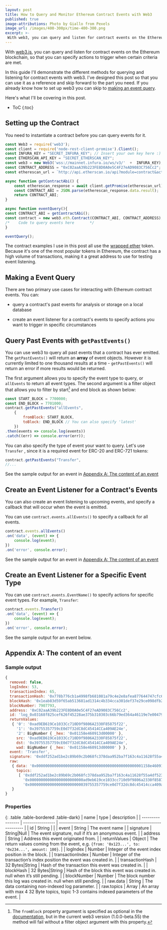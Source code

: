 ```yaml
---
layout: post
title: How to Query and Monitor Ethereum Contract Events with Web3
published: true
image-attributions: Photo by Giallo from Pexels
image_url: /images/400-300px/time-400-300.png
excerpt: >-
 With web3, you can query and listen for contract events on the Ethereum blockchain.
---
```


With [web3.js](https://web3js.readthedocs.io), you can query and listen for contract events on the Ethereum blockchain, so that you can specify actions to trigger when certain criteria are met.

In this guide I'll demonstrate the different methods for querying and listening for contract events with web3. I've designed this post so that you can use it as a reference and skip forward to the part you need. If you already know how to set up web3 you can skip to [making an event query](###-Making-a-Query).

Here's what I'll be covering in this post. 

* ToC
{:toc}

## Setting up the Contract

You need to instantiate a contract before you can query events for it.

```javascript
const Web3 = require('web3'); 
const client = require('node-rest-client-promise').Client();
const INFURA_KEY = "SECRET_INFURA_KEY"; // Insert your own key here :)
const ETHERSCAN_API_KEY = "SECRET_ETHERSCAN_KEY";
const web3 = new Web3('wss://mainnet.infura.io/ws/v3/'  +  INFURA_KEY);
const CONTRACT_ADDRESS = "0xC02aaA39b223FE8D0A0e5C4F27eAD9083C756Cc2";
const etherescan_url = `http://api.etherscan.io/api?module=contract&action=getabi&address=${CONTRACT_ADDRESS}&apikey=${ETHERSCAN_API_KEY}`

async function getContractAbi() {
    const etherescan_response = await client.getPromise(etherescan_url)
    const CONTRACT_ABI = JSON.parse(etherescan_response.data.result);
    return CONTRACT_ABI;
}

async function eventQuery(){
const CONTRACT_ABI = getContractAbi();
const contract = new web3.eth.Contract(CONTRACT_ABI, CONTRACT_ADDRESS);
/*    Code to query events here       */    
}

eventQuery();
```

The contract examples I use in this post all use the [wrapped ether](https://weth.io/) token. Because it's one of the most popular tokens in Ethereum, the contract has a high volume of transactions, making it a great address to use for testing event listening.

## Making a Event Query

There are two primary use cases for interacting with Ethereum contract events. You can:

- query a contract's past events for analysis or storage on a local database

- create an event listener for a contract's events to specify actions you want to trigger in specific circumstances


## Query Past Events with `getPastEvents()`

You can use web3 to query all past events that a contract has ever emitted. The `getPastEvents()` will return an **array** of event objects. However it is currently limited to one thousand results at a time - `getPastEvents()` will return an error if more results would be returned.

The first argument allows you to specify the event type to query, or `allEvents` to return all event types.
The second argument is a filter object that allows you to filter by start[^fn1] and end block as shown below:

```javascript
const START_BLOCK = 7700000;
const END_BLOCK = 7701000;
contract.getPastEvents("allEvents",
    {                               
        fromBlock: START_BLOCK,     
        toBlock: END_BLOCK // You can also specify 'latest'          
    })                              
.then(events => console.log(events))
.catch((err) => console.error(err));
```
You can also specify the type of event your want to query. Let's use `Transfer` , since it is a required event for ERC-20 and ERC-721 tokens:

```javascript
contract.getPastEvents("Transfer",
//...
```
See the sample output for an event in [Appendix A: The content of an event](#appendix-a-the-content-of-an-event)

## Create an Event Listener for a Contract's Events

You can also create an event listening to upcoming events, and specify a callback that will occur when the event is emitted.

You can use `contract.events.allEvents()` to specify a callback for all events.

```javascript
contract.events.allEvents()
.on('data', (event) => {
	console.log(event);
})
.on('error', console.error);
```
See the sample output for an event in [Appendix A: The content of an event](#appendix-a-the-content-of-an-event)

## Create an Event Listener for a Specific Event Type

You can use `contract.events.EventName()` to specify actions for specific event types. For example, `Transfer`:

```javascript
contract.events.Transfer()
.on('data', (event) => {
	console.log(event);
})
.on('error', console.error);
```
See the sample output for an event below.

## Appendix A: The content of an event

### Sample output

```javascript
{ 
  removed: false, 
  logIndex: 53,
  transactionIndex: 65, 
  transactionHash: '0x778b776cb1a4998fb681081a79c4e2e8afea877644747cfc64e6dd36f6fda7f2',
  blockHash: '0x1eab83d59f65ab513681ad1314c4b334cca301def37e29ce098dfb293fd24181',
  blockNumber: 7907793,
  address: '0xC02aaA39b223FE8D0A0e5C4F27eAD9083C756Cc2',
  id: 'log_0x03168f825cef626f45228ae375b310303c66b79ed364a46119e7e004794af27c',
  returnValues:
   { '0': '0xad9EB619Ce1033Cc710D9f9806A2330F85875f22',
     '1': '0x39755357759cE0d7f32dC8dC45414CCa409AE24e',
     '2': BigNumber { _hex: '0x01158e460913d00000' },
     src: '0xad9EB619Ce1033Cc710D9f9806A2330F85875f22',
     dst: '0x39755357759cE0d7f32dC8dC45414CCa409AE24e',
     wad: BigNumber { _hex: '0x01158e460913d00000' } },
  event: 'Transfer',
  signature: '0xddf252ad1be2c89b69c2b068fc378daa952ba7f163c4a11628f55a4df523b3ef',
  raw:
   { data: '0x000000000000000000000000000000000000000000000001158e460913d00000',
     topics:
      [ '0xddf252ad1be2c89b69c2b068fc378daa952ba7f163c4a11628f55a4df523b3ef',
        '0x000000000000000000000000ad9eb619ce1033cc710d9f9806a2330f85875f22',
        '0x00000000000000000000000039755357759ce0d7f32dc8dc45414cca409ae24e' ] 
   } 
}
```

### Properties

{: .table .table-bordered .table-dark}
| name             | type             | description                                                  |
| ---------------- | ---------------- | ------------------------------------------------------------ |
| id               | String           |                                                              |
| event            | String           | The event name                                               |
| signature        | String\|Null     | The event signature, null if it’s an anonymous event.        |
| address          | String           | Address this event originated from.                          |
| returnValues     | Object           | The return values coming from the event, e.g. `{from: '0x123...', to: '0x234...', amount: 100}`. |
| logIndex         | Number           | Integer of the event index position in the block.            |
| transactionIndex | Number           | Integer of the transaction’s index position the event was created in. |
| transactionHash  | 32 Bytes\|String | Hash of the transaction this event was created in.           |
| blockHash        | 32 Bytes\|String | Hash of the block this event was created in. null when it’s still pending. |
| blockNumber      | Number           | The block number this log was created in. null when still pending. |
| raw.data         | String           | The data containing non-indexed log parameter.               |
| raw.topics       | Array            | An array with max 4 32 Byte topics, topic 1-3 contains indexed parameters of the event. |


[^fn1]:  The `fromBlock` property argument is specified as optional in the [documentation](https://web3js.readthedocs.io/en/1.0/web3-eth-contract.html#id37), but in the current web3 version (1.0.0-beta.55) the method will fail without a filter object argument with this property.

